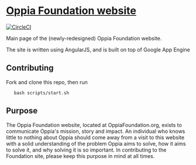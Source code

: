 # [Oppia Foundation website](https://oppiafoundation.org/)

[![CircleCI](https://circleci.com/gh/oppia/foundation-website/tree/master.svg?style=svg)](https://circleci.com/gh/oppia/foundation-website/tree/master)

Main page of the (newly-redesigned) Oppia Foundation website.

The site is written using AngularJS, and is built on top of Google App Engine

## Contributing

Fork and clone this repo, then run

```
   bash scripts/start.sh
```

## Purpose

The Oppia Foundation website, located at OppiaFoundation.org, exists to communicate Oppia's mission, story and impact. An individual who knows little to nothing about Oppia should come away from a visit to this website with a solid understanding of the problem Oppia aims to solve, how it aims to solve it, and why solving it is so important. In contributing to the Foundation site, please keep this purpose in mind at all times.
